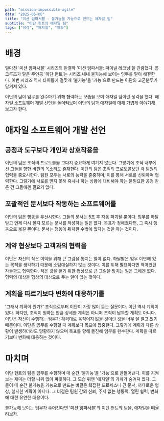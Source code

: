 ```yaml
---
path: "mission-impossible-agile"
date: "2025-06-06"
title: "미션 임파서블 - 불가능을 가능으로 만드는 애자일 팀"
subtitle: "이단 헌트의 애자일 팀"
tags: ["생각", "애자일", "영화"]
---
```


# 배경

얼마전 '미션 임파서블' 시리즈의 완결작 '미션 임파서블: 파이널 레코닝'을 관람했다. 톰 크루즈가 맡은 주인공 '이단 헌트'는 시리즈 내내 불가능해 보이는 임무를 맡아 해결한다. 이번 시리즈 역시 타이틀에 걸맞게 '불가능'을 '가능'으로 만드는 이단의 고군분투가 담겨져 있다.

이단의 팀이 임무를 완수하기 위해 협력하는 모습을 보며 애자일 팀이란 생각을 했다. 애자일 소프트웨어 개발 선언을 돌이켜보며 이단의 팀과 애자일에 대해 가볍게 이야기해 보고자 한다.

# 애자일 소프트웨어 개발 선언

## 공정과 도구보다 개인과 상호작용을

이단의 팀은 조직의 프로토콜을 그다지 중요하게 여기지 않는다. 그렇기에 조직 내부에선 그들을 향한 비판의 목소리도 존재한다. 이단의 팀은 조직의 프로토콜보단 각 팀원의 협력을 중요시한다. 팀원 모두는 서로의 능력을 존중하며, 이를 통해 서로를 신뢰하며 협력한다. 그렇기에 서로를 믿지 못해 혹시나 하는 상황에 대비해야 하는 불필요한 공정 같은 건 그들에겐 필요가 없다.

## 포괄적인 문서보다 작동하는 소프트웨어를

이단의 팀은 행동을 우선시한다. 그들의 문서는 5초 후 자동 파괴될 뿐이다. 임무를 하달받고 언제 다시 볼지 모르는 문서를 작성하는 일은 없다. 목표가 정해졌다면, 그 즉시 행동으로 옮길 뿐이다. 문서는 행동에 뒤처질 수밖에 없다는 것을 아는 것이다.

## 계약 협상보다 고객과의 협력을

이단은 자신의 작은 이익을 위해 큰 그림을 놓치는 일이 없다. 하달받은 임무 이면에 있는 목적을 생각하기 때문에 소탐대실하지 않는 것이다. 이를 위해 필요하다면 적이었던 자들과도 협력한다. 작은 것을 얻기 위한 협상으로 큰 그림을 망치는 일은 그에겐 없다. 협력의 대상을 협상의 대상으로 두는 일이 없는 것이다.

## 계획을 따르기보다 변화에 대응하기를

'그래서 계획이 뭔가?' 조직으로부터 이단이 가장 많이 듣는 질문이다. 이단 역시 계획이 있다. 하지만, 조직이 원하는 만큼 상세한 계획은 아니며 조직이 납득할 계획도 아니다. 이단은 자신이 수행하는 임무가 계획대로 움직이지 않을 것이란 것을 너무 잘 알고 있기 때문이다. 이단은 임무를 수행할 때 계획보다 목표에 집중한다. 그렇기에 계획과 다른 상황이 발생하더라도 당황하지 않으며 목표를 향해 돌진해 임무를 완수한다. 계획을 따르기보다 변화에 대응하는 것이다.

# 마치며

이단 헌트의 팀은 임무를 수행하며 매 순간 '불가능'을 '가능'으로 만들어낸다. 이를 지켜보는 재미는 더할 나위 없이 짜릿하다. 그 모습 뒤엔 '애자일'의 가치가 숨겨져 있다. 그들이 매 순간 불가능을 가능으로 만드는 비결은 복잡한 프로세스나 긴 문서, 까다로운 협상, 철저한 계획이 아니다. 그 비결은 팀원 간의 신뢰, 주저 없는 행동력, 열린 협력, 변화에 대한 유연한 대응이다.

불가능해 보이는 업무가 주어진다면 '미션 임파서블'의 이단 헌트의 팀을, 애자일을 떠올려보자.
